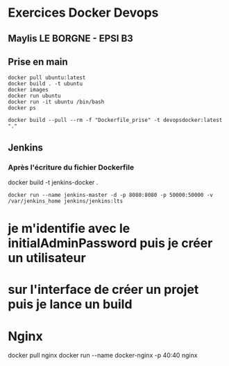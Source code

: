 # Exercices Docker Devops

## Maylis LE BORGNE - EPSI B3


## Prise en main
    docker pull ubuntu:latest
    docker build . -t ubuntu
    docker images
    docker run ubuntu
    docker run -it ubuntu /bin/bash
    docker ps

    docker build --pull --rm -f "Dockerfile_prise" -t devopsdocker:latest "."

## Jenkins
### Après l'écriture du fichier Dockerfile

docker build -t jenkins-docker .

```
docker run --name jenkins-master -d -p 8080:8080 -p 50000:50000 -v /var/jenkins_home jenkins/jenkins:lts
```

# je m'identifie avec le initialAdminPassword puis je créer un utilisateur
# sur l'interface de créer un projet puis je lance un build


# Nginx
docker pull nginx
docker run --name docker-nginx -p 40:40 nginx